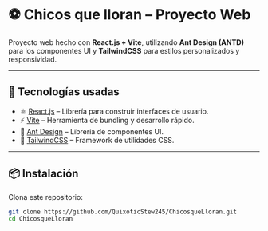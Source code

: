 # ⚽ Chicos que lloran – Proyecto Web

Proyecto web hecho con **React.js + Vite**, utilizando **Ant Design (ANTD)** para los componentes UI y **TailwindCSS** para estilos personalizados y responsividad.

---

## 🚀 Tecnologías usadas
- ⚛️ [React.js](https://reactjs.org/) – Librería para construir interfaces de usuario.  
- ⚡ [Vite](https://vitejs.dev/) – Herramienta de bundling y desarrollo rápido.  
- 🎨 [Ant Design](https://ant.design/) – Librería de componentes UI.  
- 🌈 [TailwindCSS](https://tailwindcss.com/) – Framework de utilidades CSS.  

---

## 📦 Instalación
Clona este repositorio:
```bash
git clone https://github.com/QuixoticStew245/ChicosqueLloran.git
cd ChicosqueLloran
